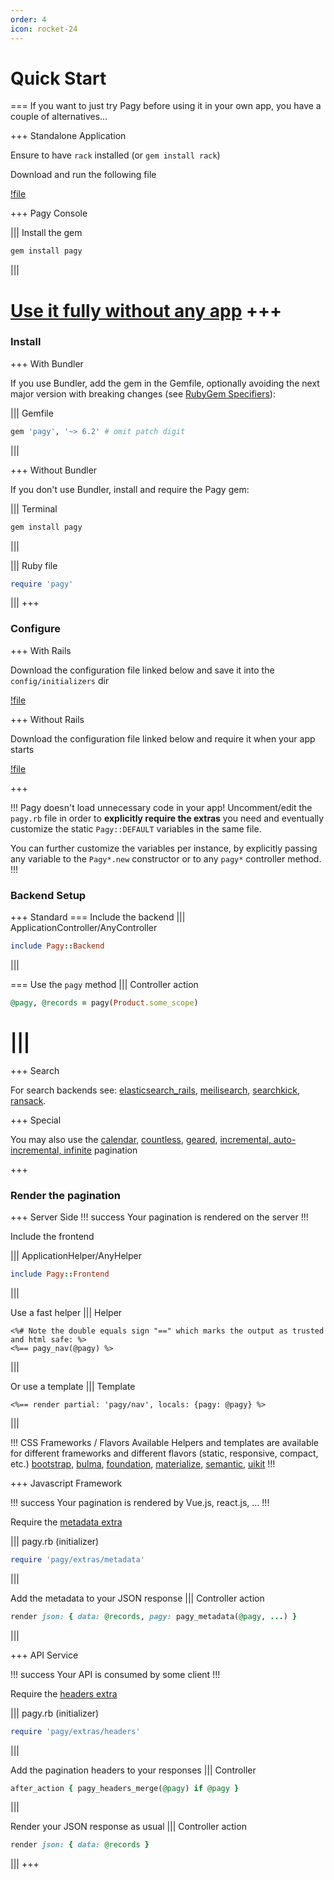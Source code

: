 ```yaml
---
order: 4
icon: rocket-24
---
```


# Quick Start

=== If you want to just try Pagy before using it in your own app, you have a couple of alternatives...

+++ Standalone Application

Ensure to have `rack` installed (or `gem install rack`)

Download and run the following file

[!file](apps/pagy_standalone_app.ru)

+++ Pagy Console

||| Install the gem
```sh
gem install pagy
```
|||

[Use it fully without any app](docs/api/console.md)
+++
===

### Install

+++ With Bundler

If you use Bundler, add the gem in the Gemfile, optionally avoiding the next major version with breaking changes (see [RubyGem Specifiers](http://guides.rubygems.org/patterns/#pessimistic-version-constraint)):

||| Gemfile
```ruby   
gem 'pagy', '~> 6.2' # omit patch digit
```
|||
 
+++ Without Bundler

If you don't use Bundler, install and require the Pagy gem:
 
||| Terminal
```bash
gem install pagy
```
|||

||| Ruby file
```ruby
require 'pagy'
```
|||
+++

### Configure 

+++ With Rails

Download the configuration file linked below and save it into the `config/initializers` dir

[!file](lib/config/pagy.rb)

+++ Without Rails

Download the configuration file linked below and require it when your app starts

[!file](lib/config/pagy.rb)

+++

!!! Pagy doesn't load unnecessary code in your app!
Uncomment/edit the `pagy.rb` file in order to **explicitly require the extras** you need and eventually customize the static `Pagy::DEFAULT` variables in the same file.

You can further customize the variables per instance, by explicitly passing any variable to the `Pagy*.new` constructor or to any `pagy*` controller method.
!!!

### Backend Setup

+++ Standard
=== Include the backend
||| ApplicationController/AnyController
```ruby
include Pagy::Backend
```
|||

=== Use the `pagy` method
||| Controller action
```ruby
@pagy, @records = pagy(Product.some_scope)
```
|||
===

+++ Search

For search backends see: [elasticsearch_rails](/docs/extras/elasticsearch_rails), [meilisearch](/docs/extras/meilisearch), [searchkick](/docs/extras/searchkick), [ransack](/docs/how-to/#paginate-ransack-results).

+++ Special

You may also use the [calendar](/docs/extras/calendar), [countless](/docs/extras/countless), [geared](/docs/extras/gearbox), [incremental, auto-incremental, infinite](/docs/extras/support) pagination

+++

### Render the pagination

+++ Server Side
!!! success
Your pagination is rendered on the server
!!!

Include the frontend 
        
||| ApplicationHelper/AnyHelper
```ruby
include Pagy::Frontend
```
|||

Use a fast helper
||| Helper
```erb
<%# Note the double equals sign "==" which marks the output as trusted and html safe: %>
<%== pagy_nav(@pagy) %>
```
|||

Or use a template
||| Template
```erb
<%== render partial: 'pagy/nav', locals: {pagy: @pagy} %>
```
|||

!!! CSS Frameworks / Flavors Available
Helpers and templates are available for different frameworks and different flavors (static, responsive, compact, etc.) [bootstrap](docs/extras/bootstrap.md), [bulma](docs/extras/bulma.md), [foundation](docs/extras/foundation.md), [materialize](docs/extras/materialize.md), [semantic](docs/extras/semantic.md), [uikit](docs/extras/uikit.md)
!!!

+++ Javascript Framework
   
!!! success
Your pagination is rendered by Vue.js, react.js, ...
!!!

Require the [metadata extra](docs/extras/metadata.md)

||| pagy.rb (initializer)
```ruby
require 'pagy/extras/metadata'
```
|||

Add the metadata to your JSON response
||| Controller action
```ruby
render json: { data: @records, pagy: pagy_metadata(@pagy, ...) }
```
|||

+++ API Service 

!!! success
Your API is consumed by some client
!!!

Require the [headers extra](docs/extras/headers.md)

||| pagy.rb (initializer)
```ruby
require 'pagy/extras/headers'
```
|||

Add the pagination headers to your responses
||| Controller
 ```ruby
 after_action { pagy_headers_merge(@pagy) if @pagy }
 ```
|||

Render your JSON response as usual
||| Controller action
 ```ruby
 render json: { data: @records }
 ```
|||
+++

